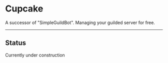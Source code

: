 # Cupcake
 A successor of "SimpleGuildBot". Managing your guilded server for free.

---

## Status
 Currently under construction